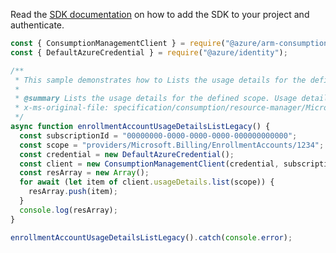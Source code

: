 Read the [SDK documentation](https://github.com/Azure/azure-sdk-for-js/blob/%40azure%2Farm-consumption_9.0.1/sdk/consumption/arm-consumption/README.md) on how to add the SDK to your project and authenticate.

```javascript
const { ConsumptionManagementClient } = require("@azure/arm-consumption");
const { DefaultAzureCredential } = require("@azure/identity");

/**
 * This sample demonstrates how to Lists the usage details for the defined scope. Usage details are available via this API only for May 1, 2014 or later.
 *
 * @summary Lists the usage details for the defined scope. Usage details are available via this API only for May 1, 2014 or later.
 * x-ms-original-file: specification/consumption/resource-manager/Microsoft.Consumption/stable/2021-10-01/examples/UsageDetailsListByEnrollmentAccount.json
 */
async function enrollmentAccountUsageDetailsListLegacy() {
  const subscriptionId = "00000000-0000-0000-0000-000000000000";
  const scope = "providers/Microsoft.Billing/EnrollmentAccounts/1234";
  const credential = new DefaultAzureCredential();
  const client = new ConsumptionManagementClient(credential, subscriptionId);
  const resArray = new Array();
  for await (let item of client.usageDetails.list(scope)) {
    resArray.push(item);
  }
  console.log(resArray);
}

enrollmentAccountUsageDetailsListLegacy().catch(console.error);
```
